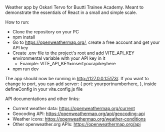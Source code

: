 Weather app by Oskari Tervo for Buutti Trainee Academy. Meant to demonstrate the essentials of React in a small and simple scale.

How to run:

- Clone the repository on your PC
- npm install
- Go to https://openweathermap.org/, create a free account and get your API key
- Create .env file to the project's root and add VITE_API_KEY environmental variable with your API key in it
    - Example: VITE_API_KEY=insertyourapikeyhere
- npm run dev

The app should now be running in http://127.0.0.1:5173/. If you want to change to port, you can add
server: {
    port: yourportnumberhere,
  },
inside defineConfig in your vite.config.js file


API documentations and other links:
- Current weather data: https://openweathermap.org/current
- Geocoding API: https://openweathermap.org/api/geocoding-api
- Weather icons: https://openweathermap.org/weather-conditions
- Other openweather.org APIs: https://openweathermap.org/api

